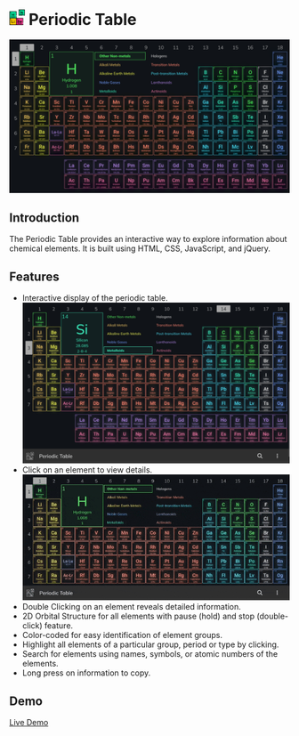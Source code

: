 # <img src="assests/image/icons/periodic-table-color.png" width="28px" height="auto"/> Periodic Table
![](assests/image/screenshots/main.png)

## Introduction
The Periodic Table provides an interactive way to explore information about chemical elements. It is built using HTML, CSS, JavaScript, and jQuery.

## Features
- Interactive display of the periodic table.
  ![](assests/image/screenshots/interactive_display.png)
- Click on an element to view details.
  ![](assests/image/screenshots/click_on_elements.gif)
-  Double Clicking on an element reveals detailed information.
- 2D Orbital Structure for all elements with pause (hold) and stop (double-click) feature.
- Color-coded for easy identification of element groups.
- Highlight all elements of a particular group, period or type by clicking.
- Search for elements using names, symbols, or atomic numbers of the elements.
- Long press on information to copy.

## Demo
[Live Demo](https://rupansamanta.github.io/periodic-table)
